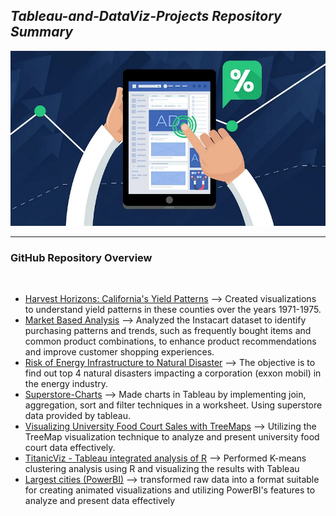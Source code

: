 <h2 align= "Left"><em>Tableau-and-DataViz-Projects Repository Summary</em></h2>

<div align="center">
  <img  src="https://github.com/shreyjain99/Ad-Click-Likelihood-Estimator/blob/main/src%20files/cover%20image.webp"/>
</div>

<hr width="100%" size="2">

<h3 align= "left"> <b> GitHub Repository Overview </b> </h3>

<br>

<body>
    <ul>
        <li><ins>Harvest Horizons: California's Yield Patterns</ins>  --> Created visualizations to understand yield patterns in these counties over the years 1971-1975.</li>
          
  <li><ins>Market Based Analysis</ins> --> Analyzed the Instacart dataset to identify purchasing patterns and trends, such as frequently bought items and common product combinations, to enhance product recommendations and improve customer shopping experiences.</li>
        
  <li><ins>Risk of Energy Infrastructure to Natural Disaster</ins> --> The objective is to find out top 4 natural disasters impacting a corporation (exxon mobil) in the energy industry.</li>
    
  <li><ins>Superstore-Charts</ins> --> Made charts in Tableau by implementing join, aggregation, sort and filter techniques in a worksheet. Using superstore data provided by tableau. </li>
    
  <li><ins>Visualizing University Food Court Sales with TreeMaps</ins> --> Utilizing the TreeMap visualization technique to analyze and present university food court data effectively.</li>
    
  <li><ins>TitanicViz - Tableau integrated analysis of R</ins> --> Performed K-means clustering analysis using R and visualizing the results with Tableau</li>
    
  <li><ins>Largest cities (PowerBI)</ins> --> transformed raw data into a format suitable for creating animated visualizations and utilizing PowerBI's features to analyze and present data effectively</li>
          
  </ul>
</body>

<br>
